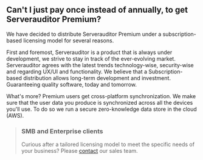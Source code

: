 ## Can't I just pay once instead of annually, to get Serverauditor Premium?

We have decided to distribute Serverauditor Premium under a subscription-based licensing model for several reasons. 

First and foremost, Serverauditor is a product that is always under development, we strive to stay in track of the ever-evolving market. Serverauditor agrees with the latest trends technology-wise, security-wise and regarding UX/UI and functionality. We believe that a Subscription-based distribution allows long-term development and investment. Guaranteeing quality software, today and tomorrow.

What's more? Premium users get cross-platform synchronization. We make sure that the user data you produce is synchronized across all the devices you'll use. To do so we run a secure zero-knowledge data store in the cloud (AWS).

> ### SMB and Enterprise clients
> Curious after a tailored licensing model to meet the specific needs of your business? Please [contact](mailto:sales@serverauditor.com) our sales team. 
